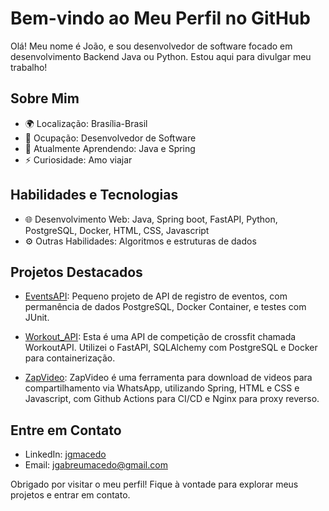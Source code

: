 # Bem-vindo ao Meu Perfil no GitHub

Olá! Meu nome é João, e sou desenvolvedor de software focado em desenvolvimento Backend Java ou Python. Estou aqui para divulgar meu trabalho!

## Sobre Mim

- 🌍 Localização: Brasília-Brasil
- 💼 Ocupação: Desenvolvedor de Software
- 🌱 Atualmente Aprendendo: Java e Spring
- ⚡ Curiosidade: Amo viajar

## Habilidades e Tecnologias

- 🌐 Desenvolvimento Web: Java, Spring boot, FastAPI, Python, PostgreSQL, Docker, HTML, CSS, Javascript
- ⚙️ Outras Habilidades: Algoritmos e estruturas de dados

## Projetos Destacados

- [EventsAPI](https://github.com/jgmacedo/EventsAPI): Pequeno projeto de API de registro de eventos, com permanência de dados PostgreSQL, Docker Container, e testes com JUnit.
- [Workout_API](https://github.com/jgmacedo/Workout_API): Esta é uma API de competição de crossfit chamada WorkoutAPI. Utilizei o FastAPI, SQLAlchemy com PostgreSQL e Docker para containerização.

- [ZapVideo](https://github.com/jgmacedo/ZapVideo): ZapVideo é uma ferramenta para download de videos para compartilhamento via WhatsApp, utilizando Spring, HTML e CSS e Javascript, com Github Actions para CI/CD e Nginx para proxy reverso.
  

## Entre em Contato

- LinkedIn: [jgmacedo](https://www.linkedin.com/in/jgmacedo/)
- Email: jgabreumacedo@gmail.com


Obrigado por visitar o meu perfil! Fique à vontade para explorar meus projetos e entrar em contato.

